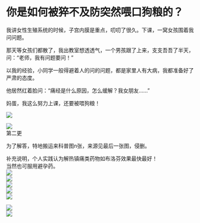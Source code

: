 # 你是如何被猝不及防突然喂口狗粮的？

我讲女性生殖系统的时候，子宫内膜是重点，叨叨了很久。下课，一窝女孩围着我问问题。  

那天等女孩们都散了，我出教室想透透气，一个男孩跟了上来，支支吾吾了半天，问：“老师，我有问题要问！”  

以我的经验，小同学一般得避着人的问的问题，都是家里人有大病，我都准备好了严肃的态度。  

他居然红着脸问：“痛经是什么原因，怎么缓解？我女朋友……”  

妈蛋，我这么努力上课，还要被喂狗粮！  

![](https://pic3.zhimg.com/v2-9f9654260cbdfa5bbbcba76c4893c86a_b.jpg)  

![](https://pic3.zhimg.com/v2-9a5c5aeaccfcade1c93ff9d887213e7e_b.jpg)  
第二更  

为了解答，特地搬运来科普图n张，来源见最后一张图，侵删。  

补充说明，个人实践认为解热镇痛类药物如布洛芬效果最快最好！  
当然也可服用避孕药。  
![](https://pic3.zhimg.com/v2-7289f596493db8022eaf995bd27a21be_b.jpg)  
![](https://pic1.zhimg.com/v2-0324e3ddf124c1fe26f9b52c392149a0_b.jpg)  
![](https://pic1.zhimg.com/v2-bf029dc0711948768a9d995d9e7c1d30_b.jpg)  
![](https://pic4.zhimg.com/v2-a95b0ef0123d5cc87f2694f6c559fc4b_b.jpg)  
![](https://pic2.zhimg.com/v2-7bb5f5297da8283b627ae8caf0841135_b.jpg)  

![](https://pic4.zhimg.com/v2-7abd9afbe7090c1ccd388a8a3939fcb7_b.jpg)  
![](https://pic3.zhimg.com/v2-34827534cb5d6ac412e1122bfcba7f82_b.jpg)